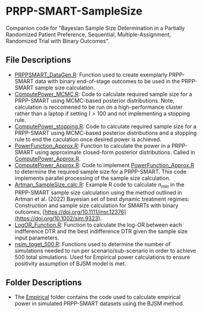 # PRPP-SMART-SampleSize
Companion code for "Bayesian Sample Size Determination in a Partially Randomized Patient Preference, Sequential, Multiple-Assignment, Randomized Trial with Binary Outcomes”.

## File Descriptions
- [PRPPSMART_DataGen.R](PRPPSMART_DataGen.R): Function used to create exemplarly PRPP-SMART data with binary end-of-stage outcomes to be used in the PRPP-SMART sample size calculation.
- [ComputePower_MCMC.R](ComputePower_MCMC.R): Code to calculate required sample size for a PRPP-SMART using MCMC-based posterior distributions. Note, calculation is reccomened to be run on a high-performance cluster rather than a laptop if setting $I>100$ and not implementing a stopping rule.
- [ComputePower_stopping.R](ComputePower_MCMC.R): Code to calculate required sample size for a PRPP-SMART using MCMC-based posterior distributions and a stopping rule to end the caculation once desired power is achieved.
- [PowerFunction_Approx.R](PowerFunction_Approx.R): Function to calculate the power in a PRPP-SMART using approximate closed-form posterior distributions. Called in [ComputePower_Approx.R](ComputePower_Approx.R).
- [ComputePower_Approx.R](ComputePower_Approx.R): Code to implement [PowerFunction_Approx.R](PowerFunction_Approx.R) to determine the required sample size for a PRPP-SMART. This code implements parallel processing of the sample size calculation.
- [Artman_SampleSize_calc.R](Artman_SampleSize_calc.R): Example R code to calculate $n_{min}$ in the PRPP-SMART sample size calculation using the method outlined in Artman et al. (2022) Bayesian set of best dynamic treatment regimes: Construction and sample size calculation for SMARTs with binary outcomes, [https://doi.org/10.1111/insr.12376](https://doi.org/10.1002/sim.9323).
- [LogOR_Function.R](LogOR_Function.R): Function to calculate the log-OR between each indfference DTR and the best indifference DTR given the sample size input parameters.  
- [nsim_toget_500.R](nsim_toget_500.R): Functions used to determine the number of simulations needed to run per scenario/sub-scenario in order to achieve 500 total simulations. Used for Empirical power calculations to ensure positivity assumption of BJSM model is met. 


## Folder Descriptions
- The [Empirical](Empirical) folder contains the code used to calculate empirical power in simulated PRPP-SMART datasets using the BJSM method. 

